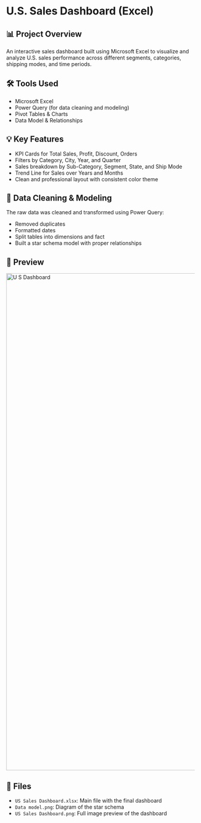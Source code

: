 # U.S. Sales Dashboard (Excel)

## 📊 Project Overview
An interactive sales dashboard built using Microsoft Excel to visualize and analyze U.S. sales performance across different segments, categories, shipping modes, and time periods.

## 🛠 Tools Used
- Microsoft Excel
- Power Query (for data cleaning and modeling)
- Pivot Tables & Charts
- Data Model & Relationships

## 💡 Key Features
- KPI Cards for Total Sales, Profit, Discount, Orders
- Filters by Category, City, Year, and Quarter
- Sales breakdown by Sub-Category, Segment, State, and Ship Mode
- Trend Line for Sales over Years and Months
- Clean and professional layout with consistent color theme

## 🧼 Data Cleaning & Modeling
The raw data was cleaned and transformed using Power Query:
- Removed duplicates
- Formatted dates
- Split tables into dimensions and fact
- Built a star schema model with proper relationships

## 📌 Preview
<img width="2074" height="1325" alt="U S  Dashboard" src="https://github.com/user-attachments/assets/8dfc40bd-9396-4c3c-b4bf-7296641b9cd5" />


## 📁 Files
- `US Sales Dashboard.xlsx`: Main file with the final dashboard
- `Data model.png`: Diagram of the star schema
- `US Sales Dashboard.png`: Full image preview of the dashboard
